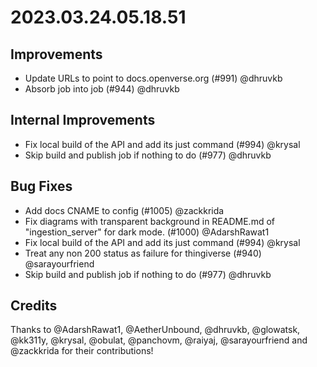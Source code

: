 # 2023.03.24.05.18.51
## Improvements

- Update URLs to point to docs.openverse.org (#991) @dhruvkb
- Absorb  job into  job (#944) @dhruvkb

## Internal Improvements

- Fix local build of the API and add its  just command (#994) @krysal
- Skip build and publish job if nothing to do (#977) @dhruvkb

## Bug Fixes

- Add docs CNAME to config (#1005) @zackkrida
- Fix diagrams with transparent background in README.md of "ingestion_server" for dark mode. (#1000) @AdarshRawat1
- Fix local build of the API and add its  just command (#994) @krysal
- Treat any non 200 status as failure for thingiverse (#940) @sarayourfriend
- Skip build and publish job if nothing to do (#977) @dhruvkb

## Credits

Thanks to @AdarshRawat1, @AetherUnbound, @dhruvkb, @glowatsk, @kk311y, @krysal, @obulat, @panchovm, @raiyaj, @sarayourfriend and @zackkrida for their contributions!

